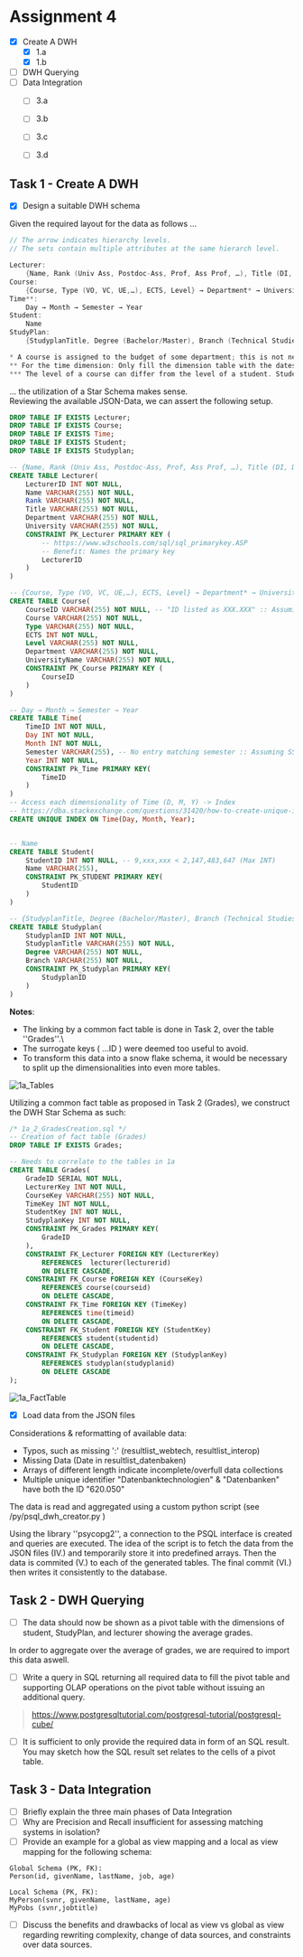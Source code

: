 # Assignment 4
- [X] Create A DWH
  - [X] 1.a
  - [X] 1.b
- [ ] DWH Querying
- [ ] Data Integration
  - [ ] 3.a
  - [ ] 3.b
  - [ ] 3.c
  - [ ] 3.d

    
## Task 1 - Create A DWH
- [X] Design a suitable DWH schema

Given the required layout for the data as follows ...
```c
// The arrow indicates hierarchy levels. 
// The sets contain multiple attributes at the same hierarch level.

Lecturer:
    {Name, Rank (Univ Ass, Postdoc-Ass, Prof, Ass Prof, …), Title (DI, DR,…)} → Department → University
Course:
    {Course, Type (VO, VC, UE,…), ECTS, Level} → Department* → UniversityName
Time**:
    Day → Month → Semester → Year
Student:
    Name
StudyPlan:
    {StudyplanTitle, Degree (Bachelor/Master), Branch (Technical Studies/Economics)}

* A course is assigned to the budget of some department; this is not necessarily the department where the lecturer is assigned.
** For the time dimension: Only fill the dimension table with the dates of actual exams.
*** The level of a course can differ from the level of a student. Students may already take some master’s courses during their bachelor program.
```
... the utilization of a Star Schema makes sense. \
Reviewing the available JSON-Data, we can assert the following setup.
```sql
DROP TABLE IF EXISTS Lecturer;
DROP TABLE IF EXISTS Course;
DROP TABLE IF EXISTS Time;
DROP TABLE IF EXISTS Student;
DROP TABLE IF EXISTS Studyplan;

-- {Name, Rank (Univ Ass, Postdoc-Ass, Prof, Ass Prof, …), Title (DI, DR,…)} → Department → University
CREATE TABLE Lecturer(
    LecturerID INT NOT NULL,
    Name VARCHAR(255) NOT NULL,
    Rank VARCHAR(255) NOT NULL,
    Title VARCHAR(255) NOT NULL,
    Department VARCHAR(255) NOT NULL,
    University VARCHAR(255) NOT NULL,
    CONSTRAINT PK_Lecturer PRIMARY KEY (
        -- https://www.w3schools.com/sql/sql_primarykey.ASP
        -- Benefit: Names the primary key
        LecturerID
    )
)

-- {Course, Type (VO, VC, UE,…), ECTS, Level} → Department* → UniversityName
CREATE TABLE Course(
    CourseID VARCHAR(255) NOT NULL, -- "ID listed as XXX.XXX" :: Assuming Varchar due to '.'
    Course VARCHAR(255) NOT NULL,
    Type VARCHAR(255) NOT NULL,
    ECTS INT NOT NULL, 
    Level VARCHAR(255) NOT NULL,
    Department VARCHAR(255) NOT NULL,
    UniversityName VARCHAR(255) NOT NULL,
    CONSTRAINT PK_Course PRIMARY KEY (
        CourseID
    )
)

-- Day → Month → Semester → Year
CREATE TABLE Time(
    TimeID INT NOT NULL,
    Day INT NOT NULL,
    Month INT NOT NULL,
    Semester VARCHAR(255), -- No entry matching semester :: Assuming SS/WS
    Year INT NOT NULL,
    CONSTRAINT Pk_Time PRIMARY KEY(
        TimeID
    )
)
-- Access each dimensionality of Time (D, M, Y) -> Index
-- https://dba.stackexchange.com/questions/31420/how-to-create-unique-index-for-month-and-year-column
CREATE UNIQUE INDEX ON Time(Day, Month, Year);


-- Name
CREATE TABLE Student(
    StudentID INT NOT NULL, -- 9,xxx,xxx < 2,147,483,647 (Max INT)
    Name VARCHAR(255),
    CONSTRAINT PK_STUDENT PRIMARY KEY(
        StudentID
    )
)

-- {StudyplanTitle, Degree (Bachelor/Master), Branch (Technical Studies/Economics)}
CREATE TABLE Studyplan(
    StudyplanID INT NOT NULL,
    StudyplanTitle VARCHAR(255) NOT NULL,
    Degree VARCHAR(255) NOT NULL,
    Branch VARCHAR(255) NOT NULL,
    CONSTRAINT PK_Studyplan PRIMARY KEY(
        StudyplanID
    )
)
```

**Notes**: 
- The linking by a common fact table is done in Task 2, over the table ''Grades''.\
- The surrogate keys ( ...ID ) were deemed too useful to avoid.
- To transform this data into a snow flake schema, it would be necessary to split up the dimensionalities into even more tables.

![1a_Tables](doc/1a_Tables.png)

Utilizing a common fact table as proposed in Task 2 (Grades), we construct the DWH Star Schema as such:
```sql
/* 1a_2_GradesCreation.sql */
-- Creation of fact table (Grades)
DROP TABLE IF EXISTS Grades;

-- Needs to correlate to the tables in 1a
CREATE TABLE Grades(
    GradeID SERIAL NOT NULL,
    LecturerKey INT NOT NULL,
    CourseKey VARCHAR(255) NOT NULL,
    TimeKey INT NOT NULL,
    StudentKey INT NOT NULL,
    StudyplanKey INT NOT NULL,
    CONSTRAINT PK_Grades PRIMARY KEY(
        GradeID
    ),
    CONSTRAINT FK_Lecturer FOREIGN KEY (LecturerKey)
        REFERENCES  lecturer(lecturerid)
        ON DELETE CASCADE,
    CONSTRAINT FK_Course FOREIGN KEY (CourseKey)
        REFERENCES course(courseid)
        ON DELETE CASCADE,
    CONSTRAINT FK_Time FOREIGN KEY (TimeKey)
        REFERENCES time(timeid)
        ON DELETE CASCADE,
    CONSTRAINT FK_Student FOREIGN KEY (StudentKey)
        REFERENCES student(studentid)
        ON DELETE CASCADE,
    CONSTRAINT FK_Studyplan FOREIGN KEY (StudyplanKey)
        REFERENCES studyplan(studyplanid)
        ON DELETE CASCADE
);
```


![1a_FactTable](doc/1a_FactTable.png)

- [X] Load data from the JSON files

Considerations & reformatting of available data:
- Typos, such as missing ':' (resultlist_webtech, resultlist_interop)
- Missing Data (Date in resultlist_datenbaken)
- Arrays of different length indicate incomplete/overfull data collections 
- Multiple unique identifier "Datenbanktechnologien" & "Datenbanken" have both the ID "620.050"

The data is read and aggregated using a custom python script (see /py/psql_dwh_creator.py )

Using the library ''psycopg2'', a connection to the PSQL interface is created and queries are executed.
The idea of the script is to fetch the data from the JSON files (IV.) and temporarily store it into predefined arrays.
Then the data is commited (V.) to each of the generated tables.
The final commit (VI.) then writes it consistently to the database.


## Task 2 - DWH Querying
- [ ] The data should now be shown as a pivot table with the dimensions of student, StudyPlan, and lecturer showing the average grades.

In order to aggregate over the average of grades, we are required to import this data aswell.



- [ ] Write a query in SQL returning all required data to fill the pivot table and supporting OLAP
operations on the pivot table without issuing an additional query.

> https://www.postgresqltutorial.com/postgresql-tutorial/postgresql-cube/

- [ ] It is sufficient to only provide the required data in form of an SQL result. You may sketch how the SQL result set relates to the cells of a pivot table. 

## Task 3 - Data Integration
- [ ] Briefly explain the three main phases of Data Integration 
- [ ] Why are Precision and Recall insufficient for assessing matching systems in isolation?
- [ ] Provide an example for a global as view mapping and a local as view mapping for the
following schema: 
```
Global Schema (PK, FK):
Person(id, givenName, lastName, job, age)

Local Schema (PK, FK):
MyPerson(svnr, givenName, lastName, age)
MyPobs (svnr,jobtitle)
```
- [ ] Discuss the benefits and drawbacks of local as view vs global as view regarding
rewriting complexity, change of data sources, and constraints over data sources.

